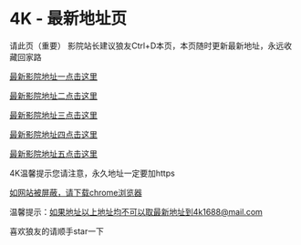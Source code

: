 # 4K - 最新地址页
请此页（重要） 影院站长建议狼友Ctrl+D本页，本页随时更新最新地址，永远收藏回家路

<p dir="auto"><a href="https://4k1111.com/" rel="nofollow"><font style="vertical-align: inherit;"><font style="vertical-align: inherit;">最新影院地址一点击这里</font></font></a></p>

<p dir="auto"><a href="https://4k2222.com/" rel="nofollow"><font style="vertical-align: inherit;"><font style="vertical-align: inherit;">最新影院地址二点击这里</font></font></a></p>

<p dir="auto"><a href="https://4k3333.com/" rel="nofollow"><font style="vertical-align: inherit;"><font style="vertical-align: inherit;">最新影院地址三点击这里</font></font></a></p>

<p dir="auto"><a href="https://4k4444.com/" rel="nofollow"><font style="vertical-align: inherit;"><font style="vertical-align: inherit;">最新影院地址四点击这里</font></font></a></p>

<p dir="auto"><a href="https://4k5555.com/" rel="nofollow"><font style="vertical-align: inherit;"><font style="vertical-align: inherit;">最新影院地址五点击这里</font></font></a></p>

4K温馨提示您请注意，永久地址一定要加https

<p dir="auto"><a href="https://8xe23.com/chrome_93.0.4577.82.apk" rel="nofollow"><font style="vertical-align: inherit;"><font style="vertical-align: inherit;">如网站被屏蔽，请下载chrome浏览器</font></font></a></p>

温馨提示：如果地址以上地址均不可以取最新地址到4k1688@mail.com

喜欢狼友的请顺手star一下
